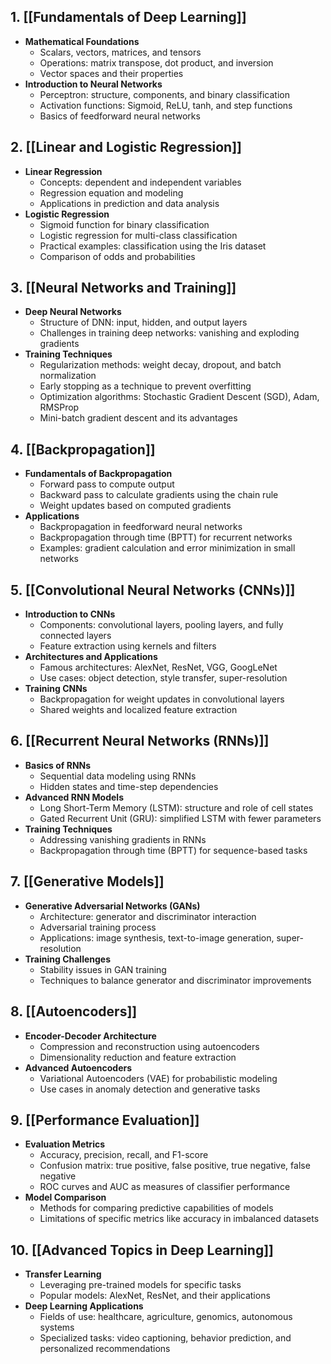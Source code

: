 

## 1. [[Fundamentals of Deep Learning]]

- **Mathematical Foundations**
  - Scalars, vectors, matrices, and tensors
  - Operations: matrix transpose, dot product, and inversion
  - Vector spaces and their properties
- **Introduction to Neural Networks**
  - Perceptron: structure, components, and binary classification
  - Activation functions: Sigmoid, ReLU, tanh, and step functions
  - Basics of feedforward neural networks

## 2. [[Linear and Logistic Regression]]

- **Linear Regression**
  - Concepts: dependent and independent variables
  - Regression equation and modeling
  - Applications in prediction and data analysis
- **Logistic Regression**
  - Sigmoid function for binary classification
  - Logistic regression for multi-class classification
  - Practical examples: classification using the Iris dataset
  - Comparison of odds and probabilities

## 3. [[Neural Networks and Training]]

- **Deep Neural Networks**
  - Structure of DNN: input, hidden, and output layers
  - Challenges in training deep networks: vanishing and exploding gradients
- **Training Techniques**
  - Regularization methods: weight decay, dropout, and batch normalization
  - Early stopping as a technique to prevent overfitting
  - Optimization algorithms: Stochastic Gradient Descent (SGD), Adam, RMSProp
  - Mini-batch gradient descent and its advantages

## 4. [[Backpropagation]]

- **Fundamentals of Backpropagation**
  - Forward pass to compute output
  - Backward pass to calculate gradients using the chain rule
  - Weight updates based on computed gradients
- **Applications**
  - Backpropagation in feedforward neural networks
  - Backpropagation through time (BPTT) for recurrent networks
  - Examples: gradient calculation and error minimization in small networks

## 5. [[Convolutional Neural Networks (CNNs)]]

- **Introduction to CNNs**
  - Components: convolutional layers, pooling layers, and fully connected layers
  - Feature extraction using kernels and filters
- **Architectures and Applications**
  - Famous architectures: AlexNet, ResNet, VGG, GoogLeNet
  - Use cases: object detection, style transfer, super-resolution
- **Training CNNs**
  - Backpropagation for weight updates in convolutional layers
  - Shared weights and localized feature extraction

## 6. [[Recurrent Neural Networks (RNNs)]]

- **Basics of RNNs**
  - Sequential data modeling using RNNs
  - Hidden states and time-step dependencies
- **Advanced RNN Models**
  - Long Short-Term Memory (LSTM): structure and role of cell states
  - Gated Recurrent Unit (GRU): simplified LSTM with fewer parameters
- **Training Techniques**
  - Addressing vanishing gradients in RNNs
  - Backpropagation through time (BPTT) for sequence-based tasks

## 7. [[Generative Models]]

- **Generative Adversarial Networks (GANs)**
  - Architecture: generator and discriminator interaction
  - Adversarial training process
  - Applications: image synthesis, text-to-image generation, super-resolution
- **Training Challenges**
  - Stability issues in GAN training
  - Techniques to balance generator and discriminator improvements

## 8. [[Autoencoders]]

- **Encoder-Decoder Architecture**
  - Compression and reconstruction using autoencoders
  - Dimensionality reduction and feature extraction
- **Advanced Autoencoders**
  - Variational Autoencoders (VAE) for probabilistic modeling
  - Use cases in anomaly detection and generative tasks

## 9. [[Performance Evaluation]]

- **Evaluation Metrics**
  - Accuracy, precision, recall, and F1-score
  - Confusion matrix: true positive, false positive, true negative, false negative
  - ROC curves and AUC as measures of classifier performance
- **Model Comparison**
  - Methods for comparing predictive capabilities of models
  - Limitations of specific metrics like accuracy in imbalanced datasets

## 10. [[Advanced Topics in Deep Learning]]

- **Transfer Learning**
  - Leveraging pre-trained models for specific tasks
  - Popular models: AlexNet, ResNet, and their applications
- **Deep Learning Applications**
  - Fields of use: healthcare, agriculture, genomics, autonomous systems
  - Specialized tasks: video captioning, behavior prediction, and personalized recommendations
